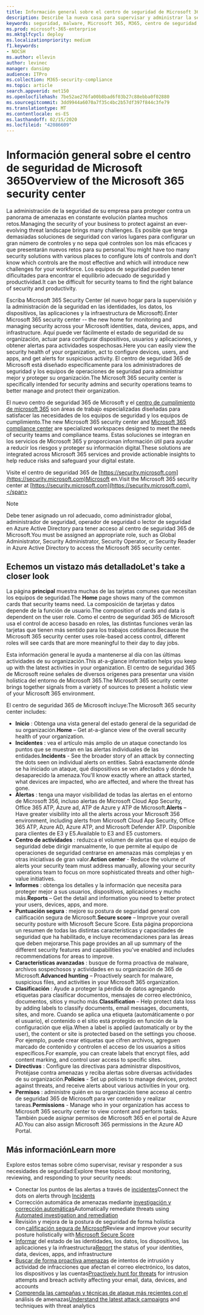 ```yaml
---
title: Información general sobre el centro de seguridad de Microsoft 365
description: Describe la nueva casa para supervisar y administrar la seguridad en las identidades, los datos, los dispositivos y las aplicaciones de Microsoft.
keywords: seguridad, malware, Microsoft 365, M365, centro de seguridad, monitor, informe, identidades, datos, dispositivos, aplicaciones
ms.prod: microsoft-365-enterprise
ms.mktglfcycl: deploy
ms.localizationpriority: medium
f1.keywords:
- NOCSH
ms.author: ellevin
author: levinec
manager: dansimp
audience: ITPro
ms.collection: M365-security-compliance
ms.topic: article
search.appverid: met150
ms.openlocfilehash: 7be52ae276fa00b8bad6f03b27c88ebba0f02880
ms.sourcegitcommit: 3dd9944a6070a7f35c4bc2b57df397f844c3fe79
ms.translationtype: MT
ms.contentlocale: es-ES
ms.lasthandoff: 02/15/2020
ms.locfileid: "42086609"
---
```

# <a name="overview-of-the-microsoft-365-security-center"></a><span data-ttu-id="c82e6-104">Información general sobre el centro de seguridad de Microsoft 365</span><span class="sxs-lookup"><span data-stu-id="c82e6-104">Overview of the Microsoft 365 security center</span></span>

<span data-ttu-id="c82e6-105">La administración de la seguridad de su empresa para proteger contra un panorama de amenazas en constante evolución plantea muchos retos.</span><span class="sxs-lookup"><span data-stu-id="c82e6-105">Managing the security of your business to protect against an ever-evolving threat landscape brings many challenges.</span></span> <span data-ttu-id="c82e6-106">Es posible que tenga demasiadas soluciones de seguridad con varios lugares para configurar un gran número de controles y no sepa qué controles son los más eficaces y que presentarán nuevos retos para su personal.</span><span class="sxs-lookup"><span data-stu-id="c82e6-106">You might have too many security solutions with various places to configure lots of controls and don’t know which controls are the most effective and which will introduce new challenges for your workforce.</span></span> <span data-ttu-id="c82e6-107">Los equipos de seguridad pueden tener dificultades para encontrar el equilibrio adecuado de seguridad y productividad.</span><span class="sxs-lookup"><span data-stu-id="c82e6-107">It can be difficult for security teams to find the right balance of security and productivity.</span></span>

<span data-ttu-id="c82e6-108">Escriba Microsoft 365 Security Center (el nuevo hogar para la supervisión y la administración de la seguridad en las identidades, los datos, los dispositivos, las aplicaciones y la infraestructura de Microsoft).</span><span class="sxs-lookup"><span data-stu-id="c82e6-108">Enter Microsoft 365 security center -- the new home for monitoring and managing security across your Microsoft identities, data, devices, apps, and infrastructure.</span></span> <span data-ttu-id="c82e6-109">Aquí puede ver fácilmente el estado de seguridad de su organización, actuar para configurar dispositivos, usuarios y aplicaciones, y obtener alertas para actividades sospechosas.</span><span class="sxs-lookup"><span data-stu-id="c82e6-109">Here you can easily view the security health of your organization, act to configure devices, users, and apps, and get alerts for suspicious activity.</span></span> <span data-ttu-id="c82e6-110">El centro de seguridad 365 de Microsoft está diseñado específicamente para los administradores de seguridad y los equipos de operaciones de seguridad para administrar mejor y proteger su organización.</span><span class="sxs-lookup"><span data-stu-id="c82e6-110">The Microsoft 365 security center is specifically intended for security admins and security operations teams to better manage and protect their organization.</span></span>

<span data-ttu-id="c82e6-111">El nuevo centro de seguridad 365 de Microsoft y el [centro de cumplimiento de microsoft 365](https://docs.microsoft.com/microsoft-365/compliance/microsoft-365-compliance-center) son áreas de trabajo especializadas diseñadas para satisfacer las necesidades de los equipos de seguridad y los equipos de cumplimiento.</span><span class="sxs-lookup"><span data-stu-id="c82e6-111">The new Microsoft 365 security center and [Microsoft 365 compliance center](https://docs.microsoft.com/microsoft-365/compliance/microsoft-365-compliance-center) are specialized workspaces designed to meet the needs of security teams and compliance teams.</span></span> <span data-ttu-id="c82e6-112">Estas soluciones se integran en los servicios de Microsoft 365 y proporcionan información útil para ayudar a reducir los riesgos y proteger su información digital.</span><span class="sxs-lookup"><span data-stu-id="c82e6-112">These solutions are integrated across Microsoft 365 services and provide actionable insights to help reduce risks and safeguard your digital estate.</span></span>

<span data-ttu-id="c82e6-113">Visite el centro de seguridad 365 de [https://security.microsoft.com](https://security.microsoft.com)Microsoft en.</span><span class="sxs-lookup"><span data-stu-id="c82e6-113">Visit the Microsoft 365 security center at [https://security.microsoft.com](https://security.microsoft.com).</span></span> 

> [!NOTE]
> <span data-ttu-id="c82e6-114">Debe tener asignado un rol adecuado, como administrador global, administrador de seguridad, operador de seguridad o lector de seguridad en Azure Active Directory para tener acceso al centro de seguridad 365 de Microsoft.</span><span class="sxs-lookup"><span data-stu-id="c82e6-114">You must be assigned an appropriate role, such as Global Administrator, Security Administrator, Security Operator, or Security Reader in Azure Active Directory to access the Microsoft 365 security center.</span></span>


## <a name="lets-take-a-closer-look"></a><span data-ttu-id="c82e6-115">Echemos un vistazo más detallado</span><span class="sxs-lookup"><span data-stu-id="c82e6-115">Let's take a closer look</span></span>

<span data-ttu-id="c82e6-116">La página **principal** muestra muchas de las tarjetas comunes que necesitan los equipos de seguridad.</span><span class="sxs-lookup"><span data-stu-id="c82e6-116">The **Home** page shows many of the common cards that security teams need.</span></span> <span data-ttu-id="c82e6-117">La composición de tarjetas y datos depende de la función de usuario.</span><span class="sxs-lookup"><span data-stu-id="c82e6-117">The composition of cards and data is dependent on the user role.</span></span> <span data-ttu-id="c82e6-118">Como el centro de seguridad 365 de Microsoft usa el control de acceso basado en roles, las distintas funciones verán las tarjetas que tienen más sentido para los trabajos cotidianos.</span><span class="sxs-lookup"><span data-stu-id="c82e6-118">Because the Microsoft 365 security center uses role-based access control, different roles will see cards that are more meaningful to their day to day jobs.</span></span>  

<span data-ttu-id="c82e6-119">Esta información general le ayuda a mantenerse al día con las últimas actividades de su organización.</span><span class="sxs-lookup"><span data-stu-id="c82e6-119">This at-a-glance information helps you keep up with the latest activities in your organization.</span></span> <span data-ttu-id="c82e6-120">El centro de seguridad 365 de Microsoft reúne señales de diversos orígenes para presentar una visión holística del entorno de Microsoft 365.</span><span class="sxs-lookup"><span data-stu-id="c82e6-120">The Microsoft 365 security center brings together signals from a variety of sources to present a holistic view of your Microsoft 365 environment.</span></span>

<span data-ttu-id="c82e6-121">El centro de seguridad 365 de Microsoft incluye:</span><span class="sxs-lookup"><span data-stu-id="c82e6-121">The Microsoft 365 security center includes:</span></span>

* <span data-ttu-id="c82e6-122">**Inicio** : Obtenga una vista general del estado general de la seguridad de su organización.</span><span class="sxs-lookup"><span data-stu-id="c82e6-122">**Home** – Get at-a-glance view of the overall security health of your organization.</span></span>
* <span data-ttu-id="c82e6-123">**Incidentes** : vea el artículo más amplio de un ataque conectando los puntos que se muestran en las alertas individuales de las entidades.</span><span class="sxs-lookup"><span data-stu-id="c82e6-123">**Incidents** - See the broader story of an attack by connecting the dots seen on individual alerts on entities.</span></span> <span data-ttu-id="c82e6-124">Sabrá exactamente dónde se ha iniciado un ataque, qué dispositivos se ven afectados y dónde ha desaparecido la amenaza.</span><span class="sxs-lookup"><span data-stu-id="c82e6-124">You'll know exactly where an attack started, what devices are impacted, who are affected, and where the threat has gone.</span></span>
* <span data-ttu-id="c82e6-125">**Alertas** : tenga una mayor visibilidad de todas las alertas en el entorno de Microsoft 356, incluso alertas de Microsoft Cloud App Security, Office 365 ATP, Azure ad, ATP de Azure y ATP de Microsoft.</span><span class="sxs-lookup"><span data-stu-id="c82e6-125">**Alerts** – Have greater visibility into all the alerts across your Microsoft 356 environment, including alerts from Microsoft Cloud App Security, Office 365 ATP, Azure AD, Azure ATP, and Microsoft Defender ATP.</span></span> <span data-ttu-id="c82e6-126">Disponible para clientes de E3 y E5.</span><span class="sxs-lookup"><span data-stu-id="c82e6-126">Available to E3 and E5 customers.</span></span>  
* <span data-ttu-id="c82e6-127">**Centro de actividades** : reduzca el volumen de alertas que el equipo de seguridad debe dirigir manualmente, lo que permite al equipo de operaciones de seguridad centrarse en amenazas más complejas y en otras iniciativas de gran valor.</span><span class="sxs-lookup"><span data-stu-id="c82e6-127">**Action center** - Reduce the volume of alerts your security team must address manually, allowing your security operations team to focus on more sophisticated threats and other high-value initiatives.</span></span>
* <span data-ttu-id="c82e6-128">**Informes** : obtenga los detalles y la información que necesita para proteger mejor a sus usuarios, dispositivos, aplicaciones y mucho más.</span><span class="sxs-lookup"><span data-stu-id="c82e6-128">**Reports** – Get the detail and information you need to better protect your users, devices, apps, and more.</span></span>
* <span data-ttu-id="c82e6-129">**Puntuación segura** : mejore su postura de seguridad general con calificación segura de Microsoft.</span><span class="sxs-lookup"><span data-stu-id="c82e6-129">**Secure score** – Improve your overall security posture with Microsoft Secure Score.</span></span> <span data-ttu-id="c82e6-130">Esta página proporciona un resumen de todas las distintas características y capacidades de seguridad que ha habilitado, e incluye recomendaciones para las áreas que deben mejorarse.</span><span class="sxs-lookup"><span data-stu-id="c82e6-130">This page provides an all up summary of the different security features and capabilities you’ve enabled and includes recommendations for areas to improve.</span></span>
* <span data-ttu-id="c82e6-131">**Características avanzadas** : busque de forma proactiva de malware, archivos sospechosos y actividades en su organización de 365 de Microsoft.</span><span class="sxs-lookup"><span data-stu-id="c82e6-131">**Advanced hunting** – Proactively search for malware, suspicious files, and activities in your Microsoft 365 organization.</span></span>
* <span data-ttu-id="c82e6-132">**Clasificación** : Ayude a proteger la pérdida de datos agregando etiquetas para clasificar documentos, mensajes de correo electrónico, documentos, sitios y mucho más.</span><span class="sxs-lookup"><span data-stu-id="c82e6-132">**Classification** – Help protect data loss by adding labels to classify documents, email messages, documents, sites, and more.</span></span> <span data-ttu-id="c82e6-133">Cuando se aplica una etiqueta (automáticamente o por el usuario), el contenido o el sitio está protegido en función de la configuración que elija.</span><span class="sxs-lookup"><span data-stu-id="c82e6-133">When a label is applied (automatically or by the user), the content or site is protected based on the settings you choose.</span></span> <span data-ttu-id="c82e6-134">Por ejemplo, puede crear etiquetas que cifren archivos, agreguen marcado de contenido y controlen el acceso de los usuarios a sitios específicos.</span><span class="sxs-lookup"><span data-stu-id="c82e6-134">For example, you can create labels that encrypt files, add content marking, and control user access to specific sites.</span></span>
* <span data-ttu-id="c82e6-135">**Directivas** : Configure las directivas para administrar dispositivos, Protéjase contra amenazas y reciba alertas sobre diversas actividades de su organización.</span><span class="sxs-lookup"><span data-stu-id="c82e6-135">**Policies** - Set up policies to manage devices, protect against threats, and receive alerts about various activities in your org.</span></span>
* <span data-ttu-id="c82e6-136">**Permisos** : administre quién en su organización tiene acceso al centro de seguridad 365 de Microsoft para ver contenido y realizar tareas.</span><span class="sxs-lookup"><span data-stu-id="c82e6-136">**Permissions** - Manage who in your organization has access to Microsoft 365 security center to view content and perform tasks.</span></span> <span data-ttu-id="c82e6-137">También puede asignar permisos de Microsoft 365 en el portal de Azure AD.</span><span class="sxs-lookup"><span data-stu-id="c82e6-137">You can also assign Microsoft 365 permissions in the Azure AD Portal.</span></span>

## <a name="learn-more"></a><span data-ttu-id="c82e6-138">Más información</span><span class="sxs-lookup"><span data-stu-id="c82e6-138">Learn more</span></span> 

<span data-ttu-id="c82e6-139">Explore estos temas sobre cómo supervisar, revisar y responder a sus necesidades de seguridad:</span><span class="sxs-lookup"><span data-stu-id="c82e6-139">Explore these topics about monitoring, reviewing, and responding to your security needs:</span></span>
- <span data-ttu-id="c82e6-140">Conectar los puntos de las alertas a través de [incidentes](incident-queue.md)</span><span class="sxs-lookup"><span data-stu-id="c82e6-140">Connect the dots on alerts through [Incidents](incident-queue.md)</span></span>
- <span data-ttu-id="c82e6-141">Corrección automática de amenazas mediante [investigación y corrección automáticas](mtp-autoir.md)</span><span class="sxs-lookup"><span data-stu-id="c82e6-141">Automatically remediate threats using [Automated investigation and remediation](mtp-autoir.md)</span></span>
- <span data-ttu-id="c82e6-142">Revisión y mejora de la postura de seguridad de forma holística con [calificación segura de Microsoft](microsoft-secure-score.md)</span><span class="sxs-lookup"><span data-stu-id="c82e6-142">Review and improve your security posture holistically with [Microsoft Secure Score](microsoft-secure-score.md)</span></span>
- <span data-ttu-id="c82e6-143">[Informar](monitoring-and-reporting.md) del estado de las identidades, los datos, los dispositivos, las aplicaciones y la infraestructura</span><span class="sxs-lookup"><span data-stu-id="c82e6-143">[Report](monitoring-and-reporting.md) the status of your identities, data, devices, apps, and infrastructure</span></span>
- <span data-ttu-id="c82e6-144">[Buscar de forma proactiva amenazas](advanced-hunting-overview.md) de intentos de intrusión y actividad de infracciones que afectan el correo electrónico, los datos, los dispositivos y las cuentas</span><span class="sxs-lookup"><span data-stu-id="c82e6-144">[Proactively hunt for threats](advanced-hunting-overview.md) for intrusion attempts and breach activity affecting your email, data, devices, and accounts</span></span>
- <span data-ttu-id="c82e6-145">[Comprenda las campañas y técnicas de ataque más recientes con el](latest-attack-campaigns.md) análisis de amenazas</span><span class="sxs-lookup"><span data-stu-id="c82e6-145">[Understand the latest attack campaigns](latest-attack-campaigns.md) and techniques with threat analytics</span></span>

